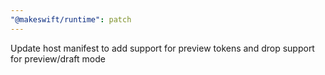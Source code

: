 ```yaml
---
"@makeswift/runtime": patch
---
```


Update host manifest to add support for preview tokens and drop support for preview/draft mode

